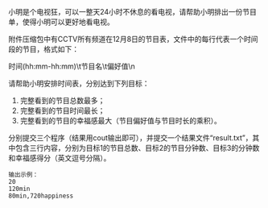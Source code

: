 
小明是个电视狂，可以一整天24小时不休息的看电视，请帮助小明排出一份节目单，使得小明可以更好地看电视。

附件压缩包中有CCTV所有频道在12月8日的节目表，文件中的每行代表一个时间段的节目，格式如下：

时间(hh:mm-hh:mm)\t节目名\t偏好值\n

请帮助小明安排时间表，分别达到下列目标：

1. 完整看到的节目总数最多；
2. 完整看到的节目时间最长；
3. 完整看到的节目的幸福感最大（节目偏好值与节目时长的乘积）。

分别提交三个程序（结果用cout输出即可），并提交一个结果文件“result.txt”，其中包含三行内容，分别为目标1的节目总数、目标2的节目分钟数、目标3的分钟数和幸福感得分（英文逗号分隔）。

```
输出示例：
20
120min
80min,720happiness
```
